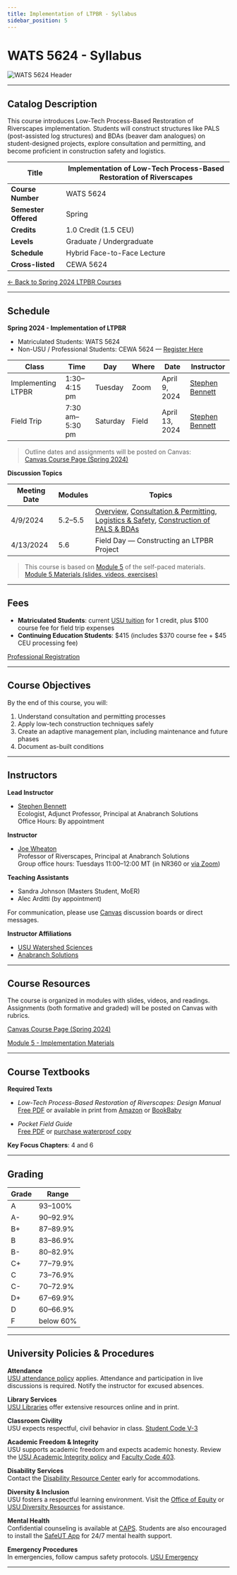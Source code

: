 ```yaml
---
title: Implementation of LTPBR - Syllabus
sidebar_position: 5
---
```


# WATS 5624 - Syllabus

![WATS 5624 Header](/img/courses/WATS-5624_header_C.png)

---

## Catalog Description

This course introduces Low-Tech Process-Based Restoration of Riverscapes implementation. Students will construct structures like PALS (post-assisted log structures) and BDAs (beaver dam analogues) on student-designed projects, explore consultation and permitting, and become proficient in construction safety and logistics.

| **Title** | Implementation of Low-Tech Process-Based Restoration of Riverscapes |
|-----------|----------------------------------------------------------------------|
| **Course Number** | WATS 5624 |
| **Semester Offered** | Spring |
| **Credits** | 1.0 Credit (1.5 CEU) |
| **Levels** | Graduate / Undergraduate |
| **Schedule** | Hybrid Face-to-Face Lecture |
| **Cross-listed** | CEWA 5624 |

[← Back to Spring 2024 LTPBR Courses](/workshops/2024/USU/)

---

## Schedule

**Spring 2024 - Implementation of LTPBR**

- Matriculated Students: WATS 5624  
- Non-USU / Professional Students: CEWA 5624 — [Register Here](https://cpe.usu.edu/search/publicCourseSearchDetails.do?method=load&courseId=1015428)

| Class | Time | Day | Where | Date | Instructor |
|-------|------|-----|-------|------|------------|
| Implementing LTPBR | 1:30–4:15 pm | Tuesday | Zoom | April 9, 2024 | [Stephen Bennett](/workshops/2020/SGI/#instruction-team) |
| Field Trip | 7:30 am–5:30 pm | Saturday | Field | April 13, 2024 | [Stephen Bennett](/workshops/2020/SGI/#instruction-team) |

> Outline dates and assignments will be posted on Canvas:  
> [Canvas Course Page (Spring 2024)](https://usu.instructure.com/courses/754450)

**Discussion Topics**

| Meeting Date | Modules | Topics |
|--------------|---------|--------|
| 4/9/2024 | 5.2–5.5 | [Overview](http://lowtechpbr.restoration.usu.edu/workshops/2020/SGI/Modules/module5#b-low-tech-implementation-overview), [Consultation & Permitting](http://lowtechpbr.restoration.usu.edu/workshops/2020/SGI/Modules/module5#c-consultation--permitting), [Logistics & Safety](http://lowtechpbr.restoration.usu.edu/workshops/2020/SGI/Modules/module5#d-logistics-equipment--safety), [Construction of PALS & BDAs](http://lowtechpbr.restoration.usu.edu/workshops/2020/SGI/Modules/module5#e-construction-of-pals--bdas) |
| 4/13/2024 | 5.6 | Field Day — Constructing an LTPBR Project |

> This course is based on [Module 5](/workshops/2020/SGI/Modules/module5) of the self-paced materials.  
> [Module 5 Materials (slides, videos, exercises)](/workshops/2020/SGI/Modules/module5)

---

## Fees

- **Matriculated Students**: current [USU tuition](https://www.usu.edu/registrar/registration/payment/) for 1 credit, plus $100 course fee for field trip expenses  
- **Continuing Education Students**: $415 (includes $370 course fee + $45 CEU processing fee)

[Professional Registration](https://cpe.usu.edu/search/publicCourseSearchDetails.do?method=load&courseId=1015428)

---

## Course Objectives

By the end of this course, you will:

1. Understand consultation and permitting processes
2. Apply low-tech construction techniques safely
3. Create an adaptive management plan, including maintenance and future phases
4. Document as-built conditions

---

## Instructors

**Lead Instructor**  
- [Stephen Bennett](https://www.researchgate.net/profile/Stephen_Bennett8)  
  Ecologist, Adjunct Professor, Principal at Anabranch Solutions  
  Office Hours: By appointment

**Instructor**  
- [Joe Wheaton](http://joewheaton.org)  
  Professor of Riverscapes, Principal at Anabranch Solutions  
  Group office hours: Tuesdays 11:00–12:00 MT (in NR360 or [via Zoom](https://usu-edu.zoom.us/j/83341579485?pwd=NVhTL01YNjJzRW1xTmRLbmxYS2hZUT09&from=addon))

**Teaching Assistants**  
- Sandra Johnson (Masters Student, MoER)  
- Alec Arditti (by appointment)

For communication, please use [Canvas](https://usu.instructure.com/) discussion boards or direct messages.

**Instructor Affiliations**

- [USU Watershed Sciences](https://qcnr.usu.edu/wats/index)  
- [Anabranch Solutions](https://www.anabranchsolutions.com/)

---

## Course Resources

The course is organized in modules with slides, videos, and readings. Assignments (both formative and graded) will be posted on Canvas with rubrics.

[Canvas Course Page (Spring 2024)](https://usu.instructure.com/courses/754450)

[Module 5 - Implementation Materials](/workshops/2020/SGI/Modules/module5)

---

## Course Textbooks

**Required Texts**

- *Low-Tech Process-Based Restoration of Riverscapes: Design Manual*  
  [Free PDF](/manual) or available in print from [Amazon](https://www.amazon.com/Low-Tech-Process-Based-Restoration-Riverscapes-Design/dp/1543972993) or [BookBaby](https://store.bookbaby.com/bookshop/book/index.aspx?bookURL=Low-Tech-Process-Based-Restoration-of-Riverscapes)

- *Pocket Field Guide*  
  [Free PDF](/resources/pocket) or [purchase waterproof copy](http://www.anabranchsolutions.com/store/p7/pocketguide.html)

**Key Focus Chapters**: 4 and 6

---

## Grading

| Grade | Range |
|-------|-------|
| A | 93–100% |
| A- | 90–92.9% |
| B+ | 87–89.9% |
| B | 83–86.9% |
| B- | 80–82.9% |
| C+ | 77–79.9% |
| C | 73–76.9% |
| C- | 70–72.9% |
| D+ | 67–69.9% |
| D | 60–66.9% |
| F | below 60% |

---

## University Policies & Procedures

**Attendance**  
[USU attendance policy](https://catalog.usu.edu/content.php?catoid=12&navoid=3160) applies. Attendance and participation in live discussions is required. Notify the instructor for excused absences.

**Library Services**  
[USU Libraries](http://libguides.usu.edu/rc) offer extensive resources online and in print.

**Classroom Civility**  
USU expects respectful, civil behavior in class. [Student Code V-3](https://studentconduct.usu.edu/studentcode/article5)

**Academic Freedom & Integrity**  
USU supports academic freedom and expects academic honesty. Review the [USU Academic Integrity policy](https://studentconduct.usu.edu/studentcode/article6) and [Faculty Code 403](http://www.usu.edu/hr/files/uploads/Policies/403.pdf).

**Disability Services**  
Contact the [Disability Resource Center](http://www.usu.edu/drc/) early for accommodations.

**Diversity & Inclusion**  
USU fosters a respectful learning environment. Visit the [Office of Equity](https://equity.usu.edu/) or [USU Diversity Resources](https://www.usu.edu/provost/diversity) for assistance.

**Mental Health**  
Confidential counseling is available at [CAPS](https://counseling.usu.edu/). Students are also encouraged to install the [SafeUT App](https://healthcare.utah.edu/uni/programs/safe-ut-smartphone-app) for 24/7 mental health support.

**Emergency Procedures**  
In emergencies, follow campus safety protocols. [USU Emergency](https://www.usu.edu/emergency)

---


